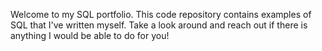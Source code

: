 Welcome to my SQL portfolio. This code repository contains examples of SQL that I've written myself. Take a look around and reach out if there is anything I would be able to do for you!
